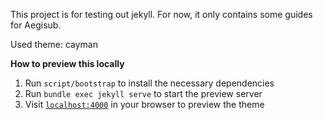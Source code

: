 This project is for testing out jekyll. For now, it only contains some guides for Aegisub.

Used theme: cayman

**How to preview this locally**

1. Run `script/bootstrap` to install the necessary dependencies
2. Run `bundle exec jekyll serve` to start the preview server
3. Visit [`localhost:4000`](http://localhost:4000) in your browser to preview the theme